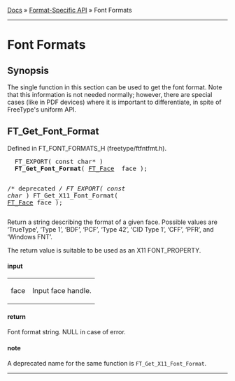 [Docs](ft2-index.md) &raquo; [Format-Specific API](ft2-toc.md#format-specific-api) &raquo; Font Formats

-------------------------------

# Font Formats

## Synopsis

The single function in this section can be used to get the font format. Note that this information is not needed normally; however, there are special cases (like in PDF devices) where it is important to differentiate, in spite of FreeType's uniform API.

## FT_Get_Font_Format

Defined in FT_FONT_FORMATS_H (freetype/ftfntfmt.h).

<div class = "codehilite">
<pre>
  FT_EXPORT( <span class="keyword">const</span> <span class="keyword">char</span>* )
  <b>FT_Get_Font_Format</b>( <a href="../ft2-base_interface/#ft_face">FT_Face</a>  face );


  /* deprecated */
  FT_EXPORT( <span class="keyword">const</span> <span class="keyword">char</span>* )
  FT_Get_X11_Font_Format( <a href="../ft2-base_interface/#ft_face">FT_Face</a>  face );
</pre>
</div>


Return a string describing the format of a given face. Possible values are &lsquo;TrueType&rsquo;, &lsquo;Type&nbsp;1&rsquo;, &lsquo;BDF&rsquo;, &lsquo;PCF&rsquo;, &lsquo;Type&nbsp;42&rsquo;, &lsquo;CID&nbsp;Type&nbsp;1&rsquo;, &lsquo;CFF&rsquo;, &lsquo;PFR&rsquo;, and &lsquo;Windows&nbsp;FNT&rsquo;.

The return value is suitable to be used as an X11 FONT_PROPERTY.

<h4>input</h4>
<table class="fields">
<tr><td class="val" id="face">face</td><td class="desc">
<p>Input face handle.</p>
</td></tr>
</table>

<h4>return</h4>

Font format string. NULL in case of error.

<h4>note</h4>

A deprecated name for the same function is `FT_Get_X11_Font_Format`.

<hr>

